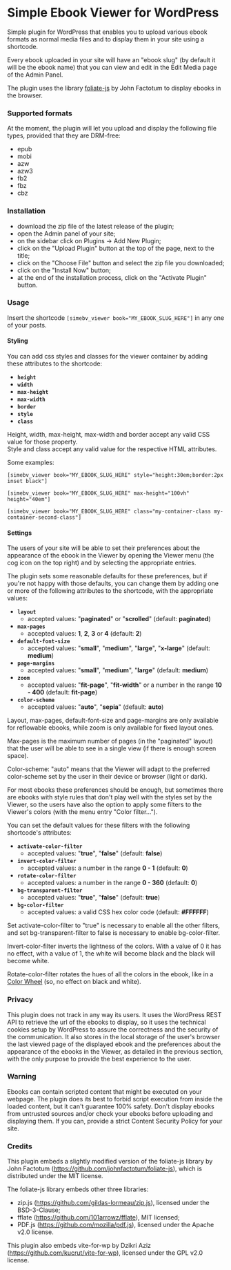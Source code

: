 # Simple Ebook Viewer for WordPress

Simple plugin for WordPress that enables you to upload various ebook formats as normal media files and to display them in your site using a shortcode.

Every ebook uploaded in your site will have an "ebook slug" (by default it will be the ebook name) that you can view and edit in the Edit Media page of the Admin Panel.

The plugin uses the library [foliate-js](https://github.com/johnfactotum/foliate-js) by John Factotum to display ebooks in the browser.

### Supported formats

At the moment, the plugin will let you upload and display the following file types, provided that they are DRM-free:
* epub
* mobi
* azw
* azw3
* fb2
* fbz
* cbz

### Installation

* download the zip file of the latest release of the plugin;
* open the Admin panel of your site;
* on the sidebar click on Plugins -> Add New Plugin;
* click on the "Upload Plugin" button at the top of the page, next to the title;
* click on the "Choose File" button and select the zip file you downloaded;
* click on the "Install Now" button;
* at the end of the installation process, click on the "Activate Plugin" button.

### Usage

Insert the shortcode `[simebv_viewer book="MY_EBOOK_SLUG_HERE"]` in any one of your posts.

#### Styling

You can add css styles and classes for the viewer container by adding these attributes to the shortcode:
* **`height`**
* **`width`**
* **`max-height`**
* **`max-width`**
* **`border`**
* **`style`**
* **`class`**

Height, width, max-height, max-width and border accept any valid CSS value for those property. <br>
Style and class accept any valid value for the respective HTML attributes.

Some examples:

`[simebv_viewer book="MY_EBOOK_SLUG_HERE" style="height:30em;border:2px inset black"]`

`[simebv_viewer book="MY_EBOOK_SLUG_HERE" max-height="100vh" height="40em"]`

`[simebv_viewer book="MY_EBOOK_SLUG_HERE" class="my-container-class my-container-second-class"]`

#### Settings

The users of your site will be able to set their preferences about the appearance of the ebook in the Viewer by opening the Viewer menu (the cog icon on the top right) and by selecting the appropriate entries.

The plugin sets some reasonable defaults for these preferences, but if you're not happy with those defaults, you can change them by adding one or more of the following attributes to the shortcode, with the appropriate values:
* **`layout`**
  - accepted values: "**paginated**" or "**scrolled**" (default: **paginated**)
* **`max-pages`**
  - accepted values: **1**, **2**, **3** or **4** (default: **2**)
* **`default-font-size`**
  - accepted values: "**small**", "**medium**", "**large**", "**x-large**" (default: **medium**)
* **`page-margins`**
  - accepted values: "**small**", "**medium**", "**large**" (default: **medium**)
* **`zoom`**
  - accepted values: "**fit-page**", "**fit-width**" or a number in the range **10 - 400** (default: **fit-page**)
* **`color-scheme`**
  - accepted values: "**auto**", "**sepia**" (default: **auto**)

Layout, max-pages, default-font-size and page-margins are only available for reflowable ebooks, while zoom is only available for fixed layout ones.

Max-pages is the maximum number of pages (in the "paginated" layout) that the user will be able to see in a single view (if there is enough screen space).

Color-scheme: "auto" means that the Viewer will adapt to the preferred color-scheme set by the user in their device or browser (light or dark).

For most ebooks these preferences should be enough, but sometimes there are ebooks with style rules that don't play well with the styles set by the Viewer, so the users have also the option to apply some filters to the Viewer's colors (with the menu entry "Color filter...").

You can set the default values for these filters with the following shortcode's attributes:
* **`activate-color-filter`**
  - accepted values: "**true**", "**false**" (default: **false**)
* **`invert-color-filter`**
  - accepted values: a number in the range **0 - 1** (default: **0**)
* **`rotate-color-filter`**
  - accepted values: a number in the range **0 - 360** (default: **0**)
* **`bg-transparent-filter`**
  - accepted values: "**true**", "**false**" (default: **true**)
* **`bg-color-filter`**
  - accepted values: a valid CSS hex color code (default: **#FFFFFF**)

Set activate-color-filter to "true" is necessary to enable all the other filters, and set bg-transparent-filter to false is necessary to enable bg-color-filter.

Invert-color-filter inverts the lightness of the colors. With a value of 0 it has no effect, with a value of 1, the white will become black and the black will become white.

Rotate-color-filter rotates the hues of all the colors in the ebook, like in a [Color Wheel](https://developer.mozilla.org/en-US/docs/Glossary/Color_wheel) (so, no effect on black and white).

### Privacy

This plugin does not track in any way its users. It uses the WordPress REST API to retrieve the url of the ebooks to display, so it uses the technical cookies setup by WordPress to assure the correctness and the security of the communication.
It also stores in the local storage of the user's browser the last viewed page of the displayed ebook and the preferences about the appearance of the ebooks in the Viewer, as detailed in the previous section, with the only purpose to provide the best experience to the user.

### Warning

Ebooks can contain scripted content that might be executed on your webpage. The plugin does its best to forbid script execution from inside the loaded content, but it can't guarantee 100% safety. Don't display ebooks from untrusted sources and/or check your ebooks before uploading and displaying them. If you can, provide a strict Content Security Policy for your site.

### Credits

This plugin embeds a slightly modified version of the foliate-js library
by John Factotum (https://github.com/johnfactotum/foliate-js),
which is distributed under the MIT license.

The foliate-js library embeds other three libraries:
* zip.js (https://github.com/gildas-lormeau/zip.js), licensed under the BSD-3-Clause;
* fflate (https://github.com/101arrowz/fflate), MIT licensed;
* PDF.js (https://github.com/mozilla/pdf.js), licensed under the Apache v2.0 license.

This plugin also embeds vite-for-wp by Dzikri Aziz (https://github.com/kucrut/vite-for-wp),
licensed under the GPL v2.0 license.
